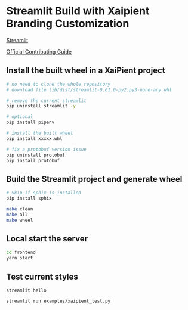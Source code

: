 # Streamlit Build with Xaipient Branding Customization

[Streamlit](https://github.com/streamlit/streamlit)

[Official Contributing Guide](https://github.com/streamlit/streamlit/wiki/Contributing)

## Install the built wheel in a XaiPient project

```bash
# no need to clone the whole repository
# download file lib/dist/streamlit-0.61.0-py2.py3-none-any.whl

# remove the current streamlit
pip uninstall streamlit -y

# optional 
pip install pipenv

# install the built wheel
pip install xxxxx.whl

# fix a protobuf version issue
pip uninstall protobuf
pip install protobuf
```

## Build the Streamlit project and generate wheel

```bash
# Skip if sphix is installed
pip install sphix

make clean
make all
make wheel
```

## Local start the server

```bash
cd frontend
yarn start
```

## Test current styles

```bash
streamlit hello

streamlit run examples/xaipient_test.py
```



